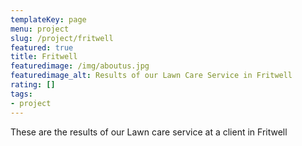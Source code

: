 ```yaml
---
templateKey: page
menu: project
slug: /project/fritwell
featured: true
title: Fritwell
featuredimage: /img/aboutus.jpg
featuredimage_alt: Results of our Lawn Care Service in Fritwell
rating: []
tags:
- project
---
```

These are the results of our Lawn care service at a client in Fritwell


